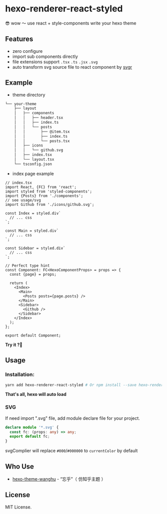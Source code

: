 # hexo-renderer-react-styled

😎 wow ～ use react + style-components write your hexo theme

## Features

- zero configure
- import sub components directly
- file extensions support `.tsx` `.ts` `.jsx` `.svg`
- auto transform svg source file to react component by [svgr](https://github.com/gregberge/svgr)

## Example

- theme directory

```bash
└── your-theme
    ├── layout
    │   ├── components
    │   │   ├── header.tsx
    │   │   ├── index.ts
    │   │   └── posts
    │   │       ├── @item.tsx
    │   │       ├── index.ts
    │   │       └── posts.tsx
    │   ├── icons
    │   │   └── github.svg
    │   ├── index.tsx
    │   └── layout.tsx
    └── tsconfig.json
```

- index page example

```tsx
// index.tsx
import React, {FC} from 'react';
import styled from 'styled-components';
import {Posts} from './components';
// see usage/svg
import Github from './icons/github.svg';

const Index = styled.div`
  // ... css
`;

const Main = styled.div`
  // ... css
`;

const Sidebar = styled.div`
  // ... css
`;

// Perfect type hint
const Component: FC<HexoComponentProps> = props => {
  const {page} = props;

  return (
    <Index>
      <Main>
        <Posts posts={page.posts} />
      </Main>
      <Sidebar>
        <Github />
      </Sidebar>
    </Index>
  );
};

export default Component;
```

**Try it ?🙊**

## Usage

### Installation:

```bash
yarn add hexo-renderer-react-styled # Or npm install --save hexo-renderer-react-styled
```

**That's all, hexo will auto load**

### SVG

If need import ".svg" file, add module declare file for your project.

```ts
declare module '*.svg' {
  const fc: (props: any) => any;
  export default fc;
}
```

svgComplier will replace `#000`/`#000000` to `currentColor` by default

## Who Use

- [hexo-theme-wanghu](https://github.com/boenfu/hexo-theme-wanghu) - “忘乎”（ 仿知乎主题 ）

## License

MIT License.
